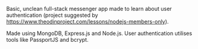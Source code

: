 Basic, unclean full-stack messenger app made to learn about user authentication (project suggested by https://www.theodinproject.com/lessons/nodejs-members-only).

Made using MongoDB, Express.js and Node.js. User authentication utilises tools like PassportJS and bcrypt.